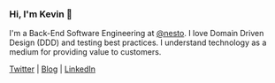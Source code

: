 ### Hi, I'm Kevin 👋

I'm a Back-End Software Engineering at [@nesto](https://nesto.ca). I love Domain Driven Design (DDD) and testing best practices. I understand technology as a medium for providing value to customers. 

[Twitter](https://twitter.com/kdelemme) | [Blog](https://www.kdelemme.com) | [LinkedIn](https://www.linkedin.com/in/kdelemme/)


